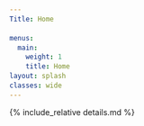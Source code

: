 ```yaml
---
Title: Home

menus:
  main:
    weight: 1
    title: Home
layout: splash
classes: wide
---
```



<div id="map" class="leafmap"></div>

<script type="text/javascript" src="assets/GeoJSON/WesternInterconnection.js"></script>
<script type="text/javascript" src="assets/GeoJSON/TexasInterconnection.js"></script>
<script type="text/javascript" src="assets/GeoJSON/NordicGrid.js"></script>
<script type="text/javascript" src="assets/GeoJSON/Russian.js"></script>
<script type="text/javascript" src="assets/GeoJSON/Baltic.js"></script>
<script type="text/javascript" src="assets/GeoJSON/NationalGrid.js"></script>
<script type="text/javascript" src="assets/GeoJSON/ContinentalEurope.js"></script>
<!--
	<script type="text/javascript" src="assets/GeoJSON/Irish.js"></script>
-->
<script type="text/javascript" src="assets/GeoJSON/Iceland.js"></script>
<script type="text/javascript" src="assets/GeoJSON/Faroe.js"></script>
<script type="text/javascript" src="assets/GeoJSON/Mallorca.js"></script>
<script type="text/javascript" src="assets/GeoJSON/GranCanaria.js"></script>
<script type="text/javascript" src="assets/GeoJSON/SouthAfrica.js"></script>

<script>

var viirs = 'VIIRS_SNPP_CorrectedReflectance_TrueColor';

var basemap = L.tileLayer('https://{s}.tile.openstreetmap.org/{z}/{x}/{y}.png', {
    'attribution': '&copy; <a href="https://osmlab.github.io/attribution-mark/copyright/?name={{ site.title }}">OpenStreetMap</a> contributors, <a href="https://creativecommons.org/licenses/by-sa/2.0/">CC-BY-SA</a>, Made with <a href="https://www.naturalearthdata.com/">Natural Earth</a>',
    'minZoom': 2,
    'maxZoom': 19
  });



var greenIcon = L.icon({
    iconUrl: 'assets/js/images/marker-icon-green.png',
    shadowUrl: 'assets/js/images/marker-shadow.png',
		iconSize:    [25, 41],
		iconAnchor:  [12, 41],
		popupAnchor: [1, -34],
		tooltipAnchor: [16, -28],
		shadowSize:  [41, 41]
});

var purpleIcon = L.icon({
    iconUrl: 'assets/js/images/marker-icon-purple.png',
    shadowUrl: 'assets/js/images/marker-shadow.png',
		iconSize:    [25, 41],
		iconAnchor:  [12, 41],
		popupAnchor: [1, -34],
		tooltipAnchor: [16, -28],
		shadowSize:  [41, 41]
});


var greenpurpleIcon = L.icon({
    iconUrl: 'assets/js/images/marker-icon-green-purple.png',
    shadowUrl: 'assets/js/images/marker-shadow.png',
		iconSize:    [25, 41],
		iconAnchor:  [12, 41],
		popupAnchor: [1, -34],
		tooltipAnchor: [16, -28],
		shadowSize:  [41, 41]
});

var greenblueIcon = L.icon({
    iconUrl: 'assets/js/images/marker-icon-green-blue.png',
    shadowUrl: 'assets/js/images/marker-shadow.png',
		iconSize:    [25, 41],
		iconAnchor:  [12, 41],
		popupAnchor: [1, -34],
		tooltipAnchor: [16, -28],
		shadowSize:  [41, 41]
});

var yellowIcon = L.icon({
    iconUrl: 'assets/js/images/marker-icon-yellow.png',
    shadowUrl: 'assets/js/images/marker-shadow.png',
		iconSize:    [25, 41],
		iconAnchor:  [12, 41],
		popupAnchor: [1, -34],
		tooltipAnchor: [16, -28],
		shadowSize:  [41, 41]
});

var TransnetBW      = L.marker([ 48.777111, 9.180770]),
    RTE             = L.marker([ 48.856666, 2.3522]),
		FinGrid         = L.marker([ 60.169857, 24.938379]);

var Cork     	      = L.marker([ 51.8, -8.4 ], {icon: greenIcon}),
    Reykjavik     	= L.marker([ 64.1, -21.7], {icon: greenIcon}),
    Vestmanna     	= L.marker([ 62.1, -7.1 ], {icon: greenIcon}),
    GranCanaria     = L.marker([ 28.1, -15.4], {icon: greenIcon}),
    PalmaMallorca 	= L.marker([ 39.5,  2.6 ], {icon: greenIcon}),
    London        	= L.marker([ 51.5, -0.00], {icon: greenblueIcon}),
    Lauris        	= L.marker([ 43.746460,  5.313320], {icon: greenIcon}),
		Split         	= L.marker([ 43.508133,  16.440193], {icon: greenIcon}),
		Erice         	= L.marker([ 38.036740,  12.583740], {icon: greenIcon}),
		Krakau        	= L.marker([ 51.205551,  16.211000], {icon: greenIcon}),
    Tallinn       	= L.marker([ 59.4,  24.7], {icon: greenIcon}),
    Stockholm     	= L.marker([ 59.3,  18.1], {icon: greenIcon}),
    SaltLake        = L.marker([ 40.6,-111.8], {icon: greenIcon}),
    College        	= L.marker([ 30.5, -96.3], {icon: greenIcon}),
    CapeTown        = L.marker([-33.9,  18.5], {icon: greenIcon}),
    StPetersburg    = L.marker([ 59.8,  30.3], {icon: greenIcon});


var	Karlsruhe     	= L.marker([ 49.0,  8.4 ], {icon: purpleIcon}),
    Oldenburg     	= L.marker([ 53.1,  8.2 ], {icon: purpleIcon}),
    Lisbon        	= L.marker([ 38.7, -9.1 ], {icon: greenpurpleIcon}),
    Istanbul      	= L.marker([ 41.0,  28.9], {icon: purpleIcon});

var Bekescsaba     	= L.marker([ 46.6,  21.0], {icon: yellowIcon}),
		Gyor          	= L.marker([ 47.6,  17.6], {icon: yellowIcon}),
		Zealand        	= L.marker([ 55.676098,  12.568337], {icon: yellowIcon});

// Cork.bindPopup('<b>Cork</b>, IE')
Reykjavik.bindPopup('<b>Reykjavik</b>, Iceland | Icelandic Grid</br> 2017-10-14 - 2017-10-20 | 5.6 days</br>  <a href="https://osf.io/sxph8/download">download</a> - 15.4 mb' )
Vestmanna.bindPopup('<b>Vestmanna</b>, Faroe Islands | Faroe Grid</br> 2019-11-03 - 2019-11-10 | 6.5 days</br> <a href="https://osf.io/a7h5b/download">download</a> - 24.5 mb')
GranCanaria.bindPopup('<b>Las Palmas de Gran Canaria</b>, Spain | Gran Canarian Grid</br> 2018-02-04 - 2018-02-10 | 6.5 days</br> <a href="https://osf.io/wz42b/download">download</a> - 16.2 mb<hr/> 2018-11-25 - 2018-11-26 | 1.5 days </br> <a href="https://osf.io/rukat/download">download</a> - 4.4 mb')
PalmaMallorca.bindPopup('<b>Palma de Mallorca</b>, Spain | Mallorcan Grid</br> 2019-09-29 - 2019-12-31 | 94.0 days </br> <a href="https://osf.io/2qn9k/download">download</a> - 324 mb')
London.bindPopup('<b>London</b>, United Kingdom | National Grid</br> 2019-03-04 - 2019-03-07 | 3.5 days </br> <a href="https://osf.io/cfv47/download">download</a> - 9.2 mb<hr/> 2019-11-10 - 2019-12-31 | 51.1 days </br> <a href="https://osf.io/h5ydu/download">download</a> - 135 mb<hr/>From January 2014 - December 2019</br> <a href="database/#great-britain">link to database</a> - 702.8 mb - 1 sec resolution')
Lauris.bindPopup('<b>Lauris</b>, France | Continental Europe</br> 2019-04-16 - 2019-04-27 | 12.0 days</br> <a href="https://osf.io/hfsrz/download">download</a> - 41.2 mb')
Split.bindPopup('<b>Split</b>, Croatia | Continental Europe</br> 2019-04-09 - 2019-04-12 | 4.0 days</br> <a href="https://osf.io/r9eh6/download">download</a> - 13.5 mb')
Erice.bindPopup('<b>Erice</b>, Italy | Continental Europe</br> 2019-07-02 - 2019-07-06 | 5.0 days</br> <a href="https://osf.io/c754b/download">download</a> - 17.1 mb')
Krakau.bindPopup('<b>Krakau</b>, Poland | Continental Europe</br> 2019-04-04 - 2019-04-07 | 4.0 days</br> <a href="https://osf.io/wq3te/download">download</a> - 13.6 mb')
Tallinn.bindPopup('<b>Tallinn</b>, Estonia | Baltic Grid</br> 2019-03-25 - 2019-04-17 | 22.9 days</br> <a href="https://osf.io/t5ske/download">download</a> - 79.0 mb')
Stockholm.bindPopup('<b>Stockholm</b>, Sweden | Nordic Grid</br> 2019-05-06 - 2019-05-13 | 6.7 days</br> <a href="https://osf.io/e2xfb/download">download</a> - 23.1 mb')
SaltLake.bindPopup('<b>Salt Lake City</b>, USA | Western Interconnection</br> 2019-05-19 - 2019-05-25 | 6.4 days</br> <a href="https://osf.io/8rp4v/download">download</a> - 16.5 mb')
College.bindPopup('<b>College Station</b>, USA | Texas Interconnection</br> 2019-05-15 - 2019-05-16 | 1.4 days</br> <a href="https://osf.io/t5wxz/download">download</a> - 3.7 mb<hr/>2019-05-20 - 2019-05-23 | 3.7 days</br> <a href="https://osf.io/zngy8/download">download</a> - 9.6 mb')
CapeTown.bindPopup('<b>Cape Town</b>, South Africa | South African Grid</br> 2017-11-19 - 2017-11-28 | 9.5 days</br> <a href="https://osf.io/gzk7d/download">download</a> - 27.0 mb')
StPetersburg.bindPopup('<b>St. Petersburg</b>, Russia | Russian Grid</br>2019-04-30 - 2019-05-12 | 13.0 days</br> <a href="https://osf.io/tvsyc/download">download</a> - 44.5 mb')

// Independent Measurements
Bekescsaba.bindPopup('<b>Békéscsaba</b>, Hungary | Continental Europe</br> 2019-07-09 - 2019-07-15 | 8 days</br> <a href="https://osf.io/pywx7/download">download</a> - 19.2 mb')
Gyor.bindPopup('<b>Győr</b>, Hungary | Continental Europe</br> 2019-07-09 - 2019-07-15 | 7 days</br> <a href="https://osf.io/u9ekr/download">download</a> - 18.8 mb</br> See data: Karlsruhe, Oldenburg, Lisbon, Istanbul')
Zealand.bindPopup('<b>Zealand</b>, Denmark | Nordic Grid</br> 2018-01.01 - 2018-12-31 | 365 days</br> <a href="database/#denmark">link to database</a> - 150.8 mb</br>')


// Sync Measurements
Karlsruhe.bindPopup('<b>Karlsruhe</b>, Germany | Continental Europe</br> 2019-07-09 - 2019-08-18 | 41.0 days</br> <a href="https://osf.io/p5xyr/download">download</a> - 218 mb [4 locations synchronously]</br> See data: Békéscsaba, Győr, Hungary')
Oldenburg.bindPopup('<b>Oldenburg</b>, Germany | Continental Europe</br> 2019-07-10 - 2019-08-07 | 41.0 days</br> <a href="https://osf.io/p5xyr/download">download</a> - 218 mb [4 locations synchronously]</br> See data: Békéscsaba, Győr, Hungary')
Lisbon.bindPopup('<b>Lisbon</b>, Portugal | Continental Europe</br> 2019-07-09 - 2019-08-18 | 41.0 days</br> <a href="https://osf.io/p5xyr/download">download</a> - 218 mb [4 locations synchronously]</br> See data: Békéscsaba, Győr, Hungary<hr/> 2018-02-14 - 2018-02-21 | 6.8 days</br> <a href="https://osf.io/5zgwn/download">download</a> - 16.8 mb')
Istanbul.bindPopup('<b>Istanbul</b>, Turkey | Continental Europe</br> 2019-07-09 - 2019-08-16 | 41.0 days</br> <a href="https://osf.io/p5xyr/download">download</a> - 218 mb [4 locations synchronously]</br> See data: Békéscsaba, Győr, Hungary')


// TSO data
TransnetBW.bindPopup('<b>Stuttgart</b>, Germany | Continental Europe</br> From July 2011 - March 2020</br> <a href="database/#continental-europe">link to database</a> - 1.1 gb - 1 sec resolution')
RTE.bindPopup('<b>Paris</b>, France | Continental Europe</br> From October 2014 - May 2020</br> <a href="database/#continental-europe">link to database</a> - 100.7 mb - 10 sec resolution')
FinGrid.bindPopup('<b>Helsinki</b>, Finland | Nordic Grid </br> From January 2015 - December 2019</br> <a href="database/#finland">link to database</a> - 5.1 gb - 0.1 sec resolution')


var SynchMeasurements = [
		[[49.0,  8.4],[53.1,  8.2]],
		[[49.0,  8.4],[38.7, -9.1]],
		[[49.0,  8.4],[41.0, 28.9]]
];

var SemiSynchMeasurements = [
    [[49.0,  8.4],[46.6,  21.0]],
		[[49.0,  8.4],[47.6,  17.6]]
];


var SynchMeasurementsLines = L.polyline(SynchMeasurements, {color: 'purple'})
var SemiSynchMeasurementsLines = L.polyline(SemiSynchMeasurements, {color: 'purple', dashArray: '6'})

var Europe = L.layerGroup([FinGrid, TransnetBW, RTE, Reykjavik, Vestmanna, GranCanaria, PalmaMallorca, Karlsruhe, Oldenburg, Lisbon, Istanbul, London, Lauris, Split, Erice, Krakau, Tallinn, Stockholm, Bekescsaba, Gyor, StPetersburg, Zealand, SynchMeasurementsLines, SemiSynchMeasurementsLines]);

var NorthAmerica = L.layerGroup([SaltLake, College]);

var Africa = L.layerGroup([CapeTown]);

// Deploy map

var map = L.map('map', {
  'center': [25, -5],
  'zoom': 2,
  'layers': [basemap, Europe, NorthAmerica, Africa]
});

// GeoJSONs

L.geoJson(WesternInterconnectionGeo, {style: style, onEachFeature: onEachFeature}).addTo(map);
L.geoJson(TexasInterconnectionGeo, {style: style, onEachFeature: onEachFeature}).addTo(map);
L.geoJson(NordicGridGeo, {style: style, onEachFeature: onEachFeature}).addTo(map);
L.geoJson(RussianGeo, {style: style, onEachFeature: onEachFeature}).addTo(map);
L.geoJson(BalticGeo, {style: style, onEachFeature: onEachFeature}).addTo(map);
L.geoJson(NationalGridGeo, {style: style, onEachFeature: onEachFeature}).addTo(map);
L.geoJson(ContinentalEuropeGeo, {style: style, onEachFeature: onEachFeature}).addTo(map);
// L.geoJson(IrishGeo, {style: style, onEachFeature: onEachFeature}).addTo(map);
L.geoJson(IcelandGeo, {style: style, onEachFeature: onEachFeature}).addTo(map);
L.geoJson(FaroeGeo, {style: style, onEachFeature: onEachFeature}).addTo(map);
L.geoJson(MallorcaGeo, {style: style, onEachFeature: onEachFeature}).addTo(map);
L.geoJson(GranCanariaGeo, {style: style, onEachFeature: onEachFeature}).addTo(map);
L.geoJson(SouthAfricaGeo, {style: style, onEachFeature: onEachFeature}).addTo(map);




// Layers and layer control

var LayerOfMap = { "<span style='color: black'><b>OpenStreetMap</b></span>": basemap };

var overlayMaps = {
    "<span style='color: black'>Europe</span>": Europe,
		"<span style='color: black'>North America</span>": NorthAmerica,
		"<span style='color: black'>Africa</span>": Africa
};

L.control.layers(LayerOfMap, overlayMaps).addTo(map);






// General properties


SynchMeasurementsLines.bindPopup("Synchronous Measurements between Karlsruhe, Oldenburg, Lisbon, and Istanbul. Békéscsaba and Győr, Hungary, also have recording, but not GPS synchronised.")

SemiSynchMeasurementsLines.bindPopup("Measurements in Békéscsaba and Győr, Hungary, in the same time frame as between Karlsruhe, Oldenburg, Lisbon, and Istanbul.")


// Power-grids

function style(feature) {
    return {
        fillColor: feature.colour,
        weight: 0,
        fillOpacity: 0.4
    };
}

var info = L.control();

info.onAdd = function (map) {
    this._div = L.DomUtil.create('div', 'info'); // create a div with a class "info"
    this.update();
    return this._div;
};

info.update = function (props) {
    this._div.innerHTML = '<h9>Synchronous Areas</h9><br />' +  (props ?
        '<b><h9>' + props.name + '</h9></b><br />'
        : '<h9>Hover over an area</h9>');
};

function highlightFeature(e) {
		var layer = e.target;
    info.update(layer.feature.properties);
}

function resetHighlight(e) { info.update(); }

function onEachFeature(feature, layer) {
    layer.on({
        mouseover: highlightFeature,
        mouseout: resetHighlight
    });
}

var legend = L.control({position: 'bottomleft'});

legend.onAdd = function (map) {

    var div = L.DomUtil.create('div', 'info legend'),
        grades = [0, 10, 20, 50, 100, 200, 500, 1000],
        labels = [];

    div.innerHTML = '<img id="x" src="assets/js/images/marker-icon-purple.png" width="20" height="20"/>' + '<h9>  Synchronous Measurements</h9></br>' +
		'<img id="x" src="assets/js/images/marker-icon-green.png" width="20" height="20"/>' + '<h9>  Standalone Measurements</h9></br>' +
		'<img id="x" src="assets/js/images/marker-icon.png" width="20" height="20"/>' + '<h9>  TSO Open Data Measurements</h9></br>'+
		'<img id="x" src="assets/js/images/marker-icon-yellow.png" width="20" height="20"/>' + '<h9>  Independent Measurements</h9>';

    return div;
};

legend.addTo(map);
info.addTo(map);

</script>


{% include_relative details.md %}
